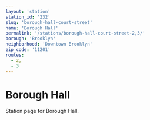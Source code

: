 ```yaml
---
layout: 'station'
station_id: '232'
slug: 'borough-hall-court-street'
name: 'Borough Hall'
permalink: '/stations/borough-hall-court-street-2,3/'
borough: 'Brooklyn'
neighborhood: 'Downtown Brooklyn'
zip_code: '11201'
routes:
  - 2,
  - 3
---
```

# Borough Hall

Station page for Borough Hall.
